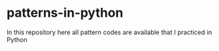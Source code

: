 # patterns-in-python
In this repository here all pattern codes are available that I practiced in Python
